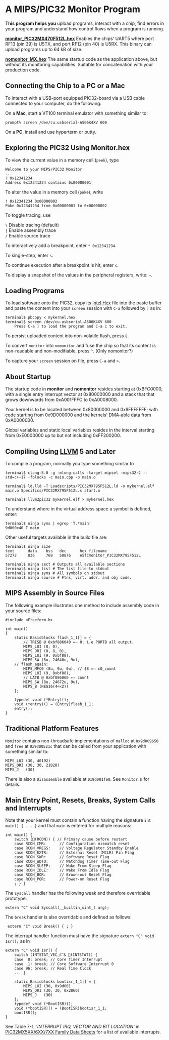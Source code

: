 # A MIPS/PIC32 Monitor Program

**This program helps you** upload programs, interact with a chip, find errors in your program and understand how control flows when a program is running.

[**monitor_PIC32MX470F512L.hex**][monitor_0a1f92] Enables the chips' UART5 where port RF13 (pin 39) is U5TX, and port RF12 (pin 40) is U5RX. This binary can upload programs up to 64 kB of size. 

[**nomonitor_MX.hex**][nomonitor_0a1f92] The same startup code as the application above, but without its monitoring capabilities. Suitable for concatenation with your production code. 

[monitor_0a1f92]: https://github.com/andeha/Monitor/blob/master/Releases/monitor_PIC32MX795F512L_0ab1f92.hex
[nomonitor_0a1f92]: https://github.com/andeha/Monitor/blob/master/Releases/nomonitor_MX_0ab1f92.hex

## Connecting the Chip to a PC or a Mac 

To interact with a USB-port equipped PIC32-board via a USB cable connected to your computer, do the following:
	
On a **Mac**, start a VT100 terminal emulator with something similar to:

    prompt% screen /dev/cu.usbserial-A506K4XV 600

On a **PC**, install and use hyperterm or putty.

## Exploring the PIC32 Using Monitor.hex

To view the current value in a memory cell (`peek`), type 

    Welcome to your MIPS/PIC32 Monitor
    ...
    ? 0x12341234
    Address 0x12341234 contains 0x00000001 

To alter the value in a memory cell (`poke`), write

    ! 0x12341234 0x00000002
    Poke 0x12341234 from 0x00000001 to 0x00000002

To toggle tracing, use
    
`\` Disable tracing (default)<br/>
`|` Enable assembly trace<br/>
`/` Enable source trace<br/>
    
To interactively add a breakpoint, enter `* 0x12341234`.

To single-step, enter `s`.

To continue execution after a breakpoint is hit, enter `c`.

To display a snapshot of the values in the peripheral registers, write: `~`.

## Loading Programs

To load software onto the PIC32, copy its [Intel Hex](https://en.wikipedia.org/wiki/Intel_HEX) file into the paste buffer and paste the content into your `screen` session with `C-a` followed by `]` as in:

    terminal$ pbcopy < mykernel.hex
    terminal$ screen /dev/cu.usbserial-A506K4XV 600
        Press C-a ] to load the program and C-a c to exit.        

To persist uploaded content into non-volatile flash, press `§`.

To convert `monitor` into `nomonitor` and  fuse the chip so that its content is non-readable and non-modifiable, press `^`. (Only nomonitor?)

To capture your `screen` session on file, press `C-a` and `>`.

## About Startup

The startup code in **monitor** and **nomonitor** resides starting at 0xBFC0000, with a single entry interrupt vector at 0x80000000 and a stack that that grows downwards from 0xA001FFFC to 0xA0008000. 

Your kernel is to be located between 0x80000000 and 0x9FFFFFFF; with code starting from 0x9D000000 and the kernels' DMA-able data from 0xA0000000. 

Global variables and static local variables resides in the interval starting from 0xE0000000 up to but not including 0xFF200200.

## Compiling Using [LLVM](http://www.llvm.org) 5 and Later

To compile a program, normally you type something similar to 

    terminal$ clang-5.0 -g -mlong-calls -target mipsel -mips32r2 --std=c++17 -fblocks -c main.cpp -o main.o
    
    terminal$ ld.lld -T Loadscripts/PIC32MX795F512L.ld -o mykernel.elf main.o Specifics/PIC32MX795F512L.s start.o
    
    terminal$ llvm2pic32 mykernel.elf > mykernel.hex

To understand where in the virtual address space a symbol is defined, enter:

    terminal$ ninja syms | egrep 'T.*main' 
    9d000c40 T main

Other useful targets available in the build file are: 

    terminal$ ninja size
    text      data    bss   dec      hex filename
    57272     836     768   58876    e5fcmonitor_PIC32MX795F512L
    
    terminal$ ninja sect # Outputs all available sections
    terminal$ ninja list # The list file to stdout
    terminal$ ninja syms # All symbols on stdout 
    terminal$ ninja source # Ftns, virt. addr. and obj code.

## MIPS Assembly in Source Files

The following example illustrates one method to include assembly code in your source files:

    #include <Freeform.h>
    
    int main()
    {
        static Basicblocks flash_1_1[] = {
            // TRISB @ 0xbf886040 ⬷ 0, i.e PORTB all output.
            MIPS_LUI (8, 0), 
            MIPS_ORI (8, 8, 0),
            MIPS_LUI (9, 0xbf88), 
            MIPS_SW (8u, 24640u, 9u), 
        // flash_again:
            MIPS_MFC0 (8u, 9u, 0u), // $8 ⬷ c0_count 
            MIPS_LUI (9, 0xbf88), 
            // LATB @ 0xbf886060 ⬷ count
            MIPS_SW (8u, 24672u, 9u), 
            MIPS_B (NEG16(4<<2))
        };

        typedef void (*Entry)();
        void (*entry)() = (Entry)flash_1_1;
        entry();
    }
 
## Traditional Platform Features 

`Monitor` contains non-threadsafe implementations of `malloc` at `0x9d009650` and `free` at `0x9d00521c` that can be called from your application with something similar to:

    MIPS_LUI (30, 40192)
    MIPS_ORI (30, 30, 21020)
    MIPS_J   (30)

There is also a `Disassemble` available at `0x9d001fe0`. See `Monitor.h` for details. 

## Main Entry Point, Resets, Breaks, System Calls and Interrupts
 
Note that your kernel must contain a function having the signature  `int main() { ... }` and that `main` is entered for multiple reasons:

    int main() {
        switch (🔎(RCON)) { // Primary cause before restart
        case RCON_CMR:      // Configuration mismatch reset
        case RCON_VREGS:    // Voltage Regulator Standby Enable
        case RCON_EXTR:     // External Reset (MCLR) Pin Flag
        case RCON_SWR:      // Software Reset Flag
        case RCON_WDTO:     // Watchdog Timer Time-out Flag
        case RCON_SLEEP:    // Wake From Sleep Flag
        case RCON_IDLE:     // Wake From Idle Flag
        case RCON_BOR:      // Brown-out Reset Flag
        case RCON_POR:      // Power-on Reset Flag
		; } }

The `syscall` handler has the following weak and therefore overridable prototype:

    extern "C" void Syscall(__builtin_uint_t arg);

The `break` handler is also overridable and defined as follows: 
    
     extern "C" void Break() { ; }

The interrupt handler function must have the signature  `extern "C" void Isr();` as in 

    extern "C" void Isr() {
        switch (INTSTAT_VEC_6͞ & 🔎(INTSTAT)) {
        case  0: break; // Core Timer Interrupt
        case  1: break; // Core Software Interrupt 0
        case 96: break; // Real Time Clock
        ... } 
        
        static Basicblocks bootisr_1_1[] = {
            MIPS_LUI (30, 0x9d00)
            MIPS_ORI (30, 30, 0x2860)
            MIPS_J   (30)
        };
        typedef void (*BootISR)();
        void (*bootISR)() = (BootISR)bootisr_1_1;
        bootISR();
    }
        

See Table 7-1, *'INTERRUPT IRQ, VECTOR AND BIT LOCATION'* in [PIC32MX5XX/6XX/7XX Family Data Sheets](http://ww1.microchip.com/downloads/en/DeviceDoc/60001156J.pdf) for a list of available interrupts.


